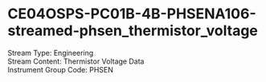 # CE04OSPS-PC01B-4B-PHSENA106-streamed-phsen_thermistor_voltage

Stream Type: Engineering<br>
Stream Content: Thermistor Voltage Data<br>
Instrument Group Code: PHSEN<br>
